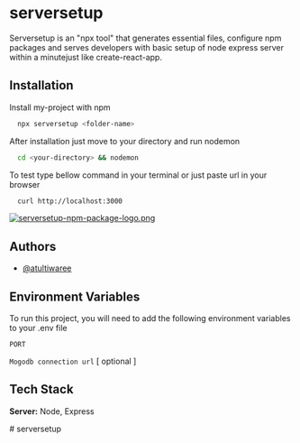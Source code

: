 
# serversetup

Serversetup is an "npx tool" that generates essential files, configure npm packages and serves developers with basic setup of node express server within a minutejust like create-react-app.

## Installation

Install my-project with npm

```bash
  npx serversetup <folder-name>
```

After installation just move to your directory and run nodemon

```bash
  cd <your-directory> && nodemon
```

To test type bellow command in your terminal or just paste url in your browser 

```bash
  curl http://localhost:3000
```

[![serversetup-npm-package-logo.png](https://i.postimg.cc/zBFPGc1q/serversetup-npm-package-logo.png)](https://postimg.cc/xJqPsgCZ)

## Authors

- [@atultiwaree](https://www.github.com/atultiwaree)


## Environment Variables

To run this project, you will need to add the following environment variables to your .env file

`PORT`

`Mogodb connection url` [ optional ]

    
## Tech Stack


**Server:** Node, Express

#   s e r v e r s e t u p  
 